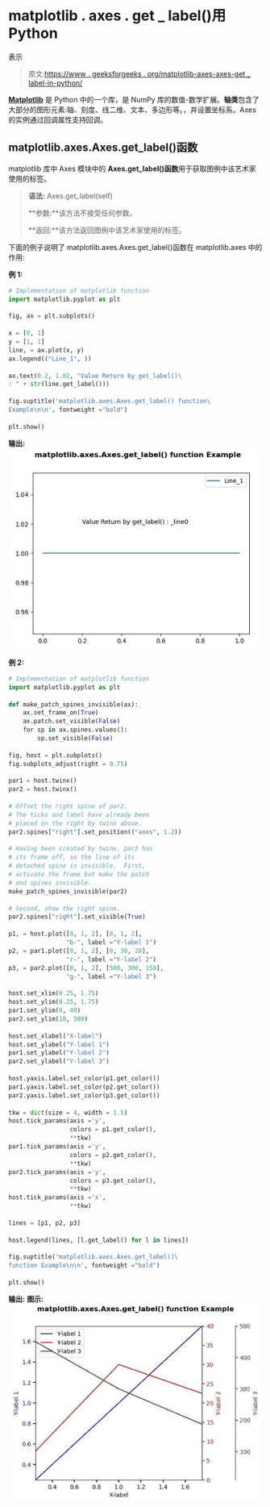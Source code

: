 # matplotlib . axes . get _ label()用 Python

表示

> 原文:[https://www . geeksforgeeks . org/matplotlib-axes-axes-get _ label-in-python/](https://www.geeksforgeeks.org/matplotlib-axes-axes-get_label-in-python/)

**[Matplotlib](https://www.geeksforgeeks.org/python-introduction-matplotlib/)** 是 Python 中的一个库，是 NumPy 库的数值-数学扩展。**轴类**包含了大部分的图形元素:轴、刻度、线二维、文本、多边形等。，并设置坐标系。Axes 的实例通过回调属性支持回调。

## matplotlib.axes.Axes.get_label()函数

matplotlib 库中 Axes 模块中的 **Axes.get_label()函数**用于获取图例中该艺术家使用的标签。

> **语法:** Axes.get_label(self)
> 
> **参数:**该方法不接受任何参数。
> 
> **返回:**该方法返回图例中该艺术家使用的标签。

下面的例子说明了 matplotlib.axes.Axes.get_label()函数在 matplotlib.axes 中的作用:

**例 1:**

```py
# Implementation of matplotlib function
import matplotlib.pyplot as plt

fig, ax = plt.subplots()

x = [0, 1]
y = [1, 1]
line, = ax.plot(x, y)
ax.legend(("Line_1", ))

ax.text(0.2, 1.02, "Value Return by get_label()\
: " + str(line.get_label()))

fig.suptitle('matplotlib.axes.Axes.get_label() function\
Example\n\n', fontweight ="bold")

plt.show()
```

**输出:**
![](img/2b21e2d727fe0df5227422ed244274fd.png)

**例 2:**

```py
# Implementation of matplotlib function
import matplotlib.pyplot as plt

def make_patch_spines_invisible(ax):
    ax.set_frame_on(True)
    ax.patch.set_visible(False)
    for sp in ax.spines.values():
        sp.set_visible(False)

fig, host = plt.subplots()
fig.subplots_adjust(right = 0.75)

par1 = host.twinx()
par2 = host.twinx()

# Offset the right spine of par2.
# The ticks and label have already been
# placed on the right by twinx above.
par2.spines["right"].set_position(("axes", 1.2))

# Having been created by twinx, par2 has
# its frame off, so the line of its
# detached spine is invisible.  First,
# activate the frame but make the patch
# and spines invisible.
make_patch_spines_invisible(par2)

# Second, show the right spine.
par2.spines["right"].set_visible(True)

p1, = host.plot([0, 1, 2], [0, 1, 2],
                "b-", label ="Y-label 1")
p2, = par1.plot([0, 1, 2], [0, 30, 20],
                "r-", label ="Y-label 2")
p3, = par2.plot([0, 1, 2], [500, 300, 150], 
                "g-", label ="Y-label 3")

host.set_xlim(0.25, 1.75)
host.set_ylim(0.25, 1.75)
par1.set_ylim(0, 40)
par2.set_ylim(10, 500)

host.set_xlabel("X-label")
host.set_ylabel("Y-label 1")
par1.set_ylabel("Y-label 2")
par2.set_ylabel("Y-label 3")

host.yaxis.label.set_color(p1.get_color())
par1.yaxis.label.set_color(p2.get_color())
par2.yaxis.label.set_color(p3.get_color())

tkw = dict(size = 4, width = 1.5)
host.tick_params(axis ='y', 
                 colors = p1.get_color(), 
                 **tkw)
par1.tick_params(axis ='y', 
                 colors = p2.get_color(),
                 **tkw)
par2.tick_params(axis ='y',
                 colors = p3.get_color(),
                 **tkw)
host.tick_params(axis ='x',
                 **tkw)

lines = [p1, p2, p3]

host.legend(lines, [l.get_label() for l in lines])

fig.suptitle('matplotlib.axes.Axes.get_label()\
function Example\n\n', fontweight ="bold")

plt.show()
```

**输出:**
**图示:**
![](img/2408c26dcf8e7b950a0685a2142d578c.png)